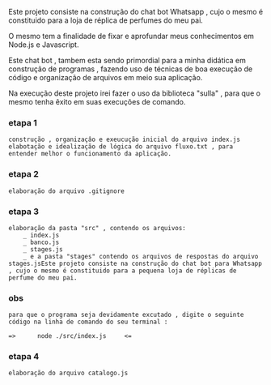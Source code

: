 
Este projeto consiste na construção do chat bot Whatsapp , cujo o mesmo é constituido para a loja de réplica de perfumes do meu pai.

O mesmo tem a finalidade de fixar e aprofundar meus conhecimentos em Node.js e Javascript.

Este chat bot , tambem esta sendo primordial para a minha didática em construção de programas , fazendo uso de técnicas de boa execução de código e organização de arquivos em meio sua aplicação.

Na execução deste projeto irei fazer o uso da biblioteca "sulla" , para que o mesmo tenha êxito em suas execuções de comando.


### etapa 1
    construção , organizaçâo e exeucução inicial do arquivo index.js
    elabotação e idealização de lógica do arquivo fluxo.txt , para entender melhor o funcionamento da aplicação.

### etapa 2
    elaboração do arquivo .gitignore 

### etapa 3
    elaboração da pasta "src" , contendo os arquivos:
        _ index.js
        _ banco.js
        _ stages.js
        _ e a pasta "stages" contendo os arquivos de respostas do arquivo stages.jsEste projeto consiste na construção do chat bot para Whatsapp , cujo o mesmo é constituido para a pequena loja de réplicas de perfume do meu pai.

### obs
    para que o programa seja devidamente excutado , digite o seguinte código na linha de comando do seu terminal :
    
    =>      node ./src/index.js     <=

### etapa 4
    elaboração do arquivo catalogo.js 

